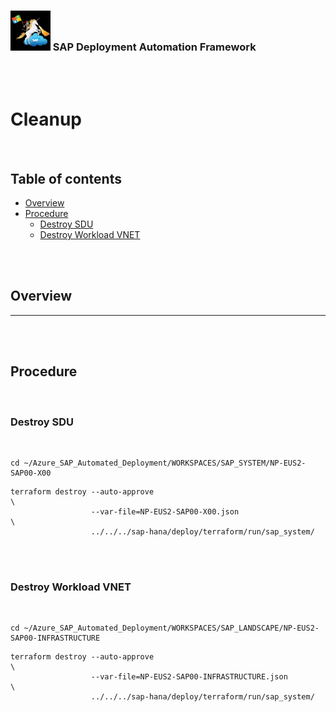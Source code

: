 ### <img src="../../../assets/images/UnicornSAPBlack256x256.png" width="64px"> SAP Deployment Automation Framework <!-- omit in toc -->
<br/><br/>

# Cleanup <!-- omit in toc -->

<br/>

## Table of contents <!-- omit in toc -->

- [Overview](#overview)
- [Procedure](#procedure)
  - [Destroy SDU](#destroy-sdu)
  - [Destroy Workload VNET](#destroy-workload-vnet)

<br/><br/>

## Overview


---

<br/><br/>

## Procedure
<br/>

### Destroy SDU
<br/>

```
cd ~/Azure_SAP_Automated_Deployment/WORKSPACES/SAP_SYSTEM/NP-EUS2-SAP00-X00
```


```
terraform destroy --auto-approve                                                        \
                  --var-file=NP-EUS2-SAP00-X00.json                                      \
                  ../../../sap-hana/deploy/terraform/run/sap_system/
```
<br/><br/>


### Destroy Workload VNET
<br/>

```
cd ~/Azure_SAP_Automated_Deployment/WORKSPACES/SAP_LANDSCAPE/NP-EUS2-SAP00-INFRASTRUCTURE
```


```
terraform destroy --auto-approve                                                        \
                  --var-file=NP-EUS2-SAP00-INFRASTRUCTURE.json                           \
                  ../../../sap-hana/deploy/terraform/run/sap_system/
```
<br/><br/>
